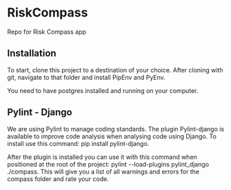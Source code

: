 # RiskCompass
Repo for Risk Compass app

## Installation

To start, clone this project to a destination of your choice. After cloning with git, navigate to that folder and install 
PipEnv and PyEnv.

You need to have postgres installed and running on your computer.


## Pylint - Django

We are using Pylint to manage coding standards. The plugin Pylint-django is available to improve code analysis when 
analysing code using Django. To install use this command: pip install pylint-django.

After the plugin is installed you can use it with this command when positioned at the root of the project: pylint --load-plugins pylint_django ./compass.
This will give you a list of all warnings and errors for the compass folder and rate your code.
